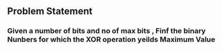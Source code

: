 ## Problem Statement
### Given a number of bits and no of max bits , Finf the binary Nunbers for which the XOR operation yeilds Maximum Value  

